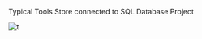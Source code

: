 Typical Tools Store connected to SQL Database Project


![t](https://user-images.githubusercontent.com/101192809/204543716-e20238cc-4b58-4433-b805-54fd2709e053.png)
